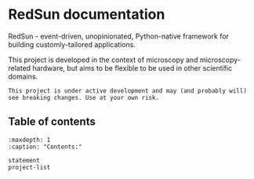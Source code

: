 # RedSun documentation

RedSun - event-driven, unopinionated, Python-native framework for building customly-tailored applications.

This project is developed in the context of microscopy and microscopy-related hardware, but aims to be flexible to be used in other scientific domains.

```{warning}
This project is under active development and may (and probably will) see breaking changes. Use at your own risk.
```

## Table of contents

```{toctree}
:maxdepth: 1
:caption: "Contents:"

statement
project-list
```
